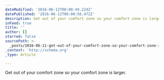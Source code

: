 ```yaml
---
dateModified: '2016-06-12T00:00:49.224Z'
datePublished: '2016-06-12T00:00:56.472Z'
description: Get out of your comfort zone so your comfort zone is larger.
inFeed: true
title: ''
author: []
starred: false
sourcePath: >-
  _posts/2016-06-11-get-out-of-your-comfort-zone-so-your-comfort-zone-is-larger.md
_context: 'http://schema.org'
_type: Article

---
```

Get out of your comfort zone so your comfort zone is larger.